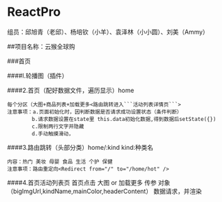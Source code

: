 # ReactPro
组员：邱旭青（老邱）、杨培钦（小羊）、袁泽林（小小圆）、刘美（Ammy）

##项目名称：云猴全球购

###首页

####l.轮播图（插件）

####2.首页（配好数据文件，遍历显示）home

	每个分区（大图+商品列表+加载更多<路由跳转进入```活动列表详情页```>
	注意事项：a.页面初始化时，因判断数据是否请求成功设置状态（条件判断）
			b.请求数据设置在state里 this.data初始化数据,得到数据后setState({})
			c.限制两行文字并隐藏
			d.手动触摸滑动，
####3.路由跳转（头部分类）home/:kind   kind:种类名
	
 	内容：热门 美妆 母婴 食品 生活 个护 保健
 	注意事项：路由重定向<Redirect from="/" to="/home/hot" />  
####4.首页活动列表页
	首页点击 大图 or 加载更多 传参 对象（bigImgUrl,kindName,mainColor,headerContent）
	 数据请求，并渲染
